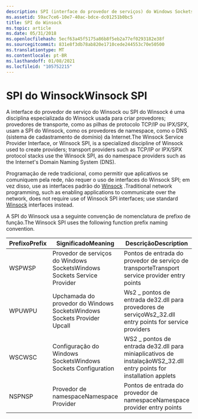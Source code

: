```yaml
---
description: SPI (interface do provedor de serviços) do Windows Sockets (Winsock).
ms.assetid: 59ac7ce6-10e7-40ac-bdce-dc01251b0bc5
title: SPI do Winsock
ms.topic: article
ms.date: 05/31/2018
ms.openlocfilehash: 5ecf63a45f5175a86b8f5eb2a77ef0293182e38f
ms.sourcegitcommit: 831e8f3db78ab820e1710cede244553c70e50500
ms.translationtype: MT
ms.contentlocale: pt-BR
ms.lasthandoff: 01/08/2021
ms.locfileid: "105752215"
---
```

# <a name="winsock-spi"></a><span data-ttu-id="18dbf-103">SPI do Winsock</span><span class="sxs-lookup"><span data-stu-id="18dbf-103">Winsock SPI</span></span>

<span data-ttu-id="18dbf-104">A interface do provedor de serviço do Winsock ou SPI do Winsock é uma disciplina especializada do Winsock usada para criar provedores; provedores de transporte, como as pilhas de protocolo TCP/IP ou IPX/SPX, usam a SPI do Winsock, como os provedores de namespace, como o DNS (sistema de cadastramento de domínio) da Internet.</span><span class="sxs-lookup"><span data-stu-id="18dbf-104">The Winsock Service Provider Interface, or Winsock SPI, is a specialized discipline of Winsock used to create providers; transport providers such as TCP/IP or IPX/SPX protocol stacks use the Winsock SPI, as do namespace providers such as the Internet's Domain Naming System (DNS).</span></span>

<span data-ttu-id="18dbf-105">Programação de rede tradicional, como permitir que aplicativos se comuniquem pela rede, não requer o uso de interfaces do Winsock SPI; em vez disso, use as interfaces padrão do [Winsock](winsock-reference.md) .</span><span class="sxs-lookup"><span data-stu-id="18dbf-105">Traditional network programming, such as enabling applications to communicate over the network, does not require use of Winsock SPI interfaces; use standard [Winsock](winsock-reference.md) interfaces instead.</span></span>

 

<span data-ttu-id="18dbf-106">A SPI do Winsock usa a seguinte convenção de nomenclatura de prefixo de função.</span><span class="sxs-lookup"><span data-stu-id="18dbf-106">The Winsock SPI uses the following function prefix naming convention.</span></span>



| <span data-ttu-id="18dbf-107">Prefixo</span><span class="sxs-lookup"><span data-stu-id="18dbf-107">Prefix</span></span> | <span data-ttu-id="18dbf-108">Significado</span><span class="sxs-lookup"><span data-stu-id="18dbf-108">Meaning</span></span>                          | <span data-ttu-id="18dbf-109">Descrição</span><span class="sxs-lookup"><span data-stu-id="18dbf-109">Description</span></span>                                       |
|--------|----------------------------------|---------------------------------------------------|
| <span data-ttu-id="18dbf-110">WSP</span><span class="sxs-lookup"><span data-stu-id="18dbf-110">WSP</span></span>    | <span data-ttu-id="18dbf-111">Provedor de serviços do Windows Sockets</span><span class="sxs-lookup"><span data-stu-id="18dbf-111">Windows Sockets Service Provider</span></span> | <span data-ttu-id="18dbf-112">Pontos de entrada do provedor de serviço de transporte</span><span class="sxs-lookup"><span data-stu-id="18dbf-112">Transport service provider entry points</span></span>           |
| <span data-ttu-id="18dbf-113">WPU</span><span class="sxs-lookup"><span data-stu-id="18dbf-113">WPU</span></span>    | <span data-ttu-id="18dbf-114">Upchamada do provedor do Windows Sockets</span><span class="sxs-lookup"><span data-stu-id="18dbf-114">Windows Sockets Provider Upcall</span></span>  | <span data-ttu-id="18dbf-115">Ws2 \_ pontos de entrada de32.dll para provedores de serviço</span><span class="sxs-lookup"><span data-stu-id="18dbf-115">Ws2\_32.dll entry points for service providers</span></span>    |
| <span data-ttu-id="18dbf-116">WSC</span><span class="sxs-lookup"><span data-stu-id="18dbf-116">WSC</span></span>    | <span data-ttu-id="18dbf-117">Configuração do Windows Sockets</span><span class="sxs-lookup"><span data-stu-id="18dbf-117">Windows Sockets Configuration</span></span>    | <span data-ttu-id="18dbf-118">WS2 \_ pontos de entrada de32.dll para miniaplicativos de instalação</span><span class="sxs-lookup"><span data-stu-id="18dbf-118">WS2\_32.dll entry points for installation applets</span></span> |
| <span data-ttu-id="18dbf-119">NSP</span><span class="sxs-lookup"><span data-stu-id="18dbf-119">NSP</span></span>    | <span data-ttu-id="18dbf-120">Provedor de namespace</span><span class="sxs-lookup"><span data-stu-id="18dbf-120">Namespace Provider</span></span>               | <span data-ttu-id="18dbf-121">Pontos de entrada do provedor de namespace</span><span class="sxs-lookup"><span data-stu-id="18dbf-121">Namespace provider entry points</span></span>                   |



 

 

 



